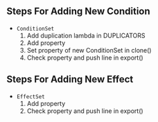 ## Steps For Adding New Condition

- `ConditionSet`
	1. Add duplication lambda in DUPLICATORS
	1. Add property
	1. Set property of new ConditionSet in clone()
	1. Check property and push line in export()

## Steps For Adding New Effect

- `EffectSet`
	1. Add property
	1. Check property and push line in export()
